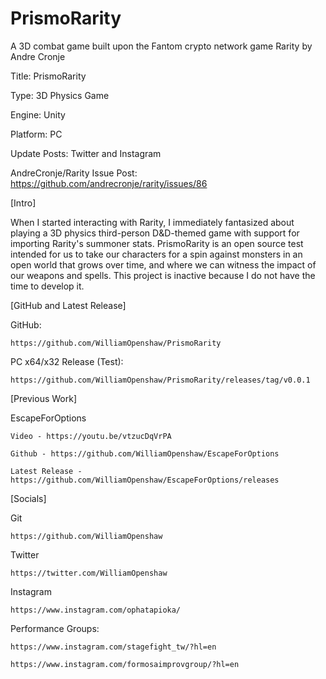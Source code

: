 # PrismoRarity

A 3D combat game built upon the Fantom crypto network game Rarity by Andre Cronje

Title: PrismoRarity

Type: 3D Physics Game

Engine: Unity

Platform: PC

Update Posts: Twitter and Instagram

AndreCronje/Rarity Issue Post: https://github.com/andrecronje/rarity/issues/86


[Intro]

  When I started interacting with Rarity, I immediately fantasized about playing a 3D physics third-person D&D-themed game with support for importing Rarity's summoner stats. PrismoRarity is an open source test intended for us to take our characters for a spin against monsters in an open world that grows over time, and where we can witness the impact of our weapons and spells. This project is inactive because I do not have the time to develop it.

[GitHub and Latest Release]

  GitHub:

    https://github.com/WilliamOpenshaw/PrismoRarity

  PC x64/x32 Release (Test):

    https://github.com/WilliamOpenshaw/PrismoRarity/releases/tag/v0.0.1

[Previous Work]

  EscapeForOptions

    Video - https://youtu.be/vtzucDqVrPA

    Github - https://github.com/WilliamOpenshaw/EscapeForOptions

    Latest Release - https://github.com/WilliamOpenshaw/EscapeForOptions/releases


[Socials]

  Git

    https://github.com/WilliamOpenshaw

  Twitter

    https://twitter.com/WilliamOpenshaw

  Instagram

    https://www.instagram.com/ophatapioka/

  Performance Groups:

    https://www.instagram.com/stagefight_tw/?hl=en

    https://www.instagram.com/formosaimprovgroup/?hl=en

